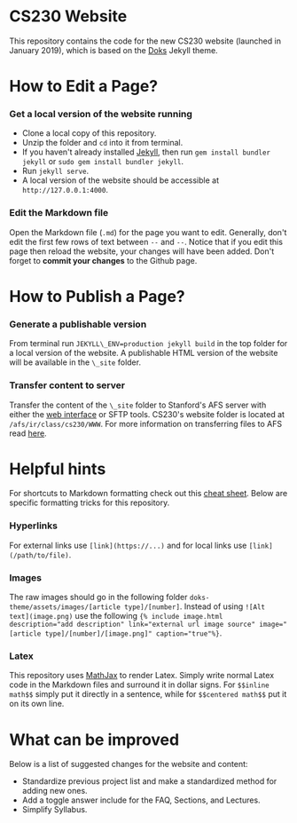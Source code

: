 # CS230 Website
This repository contains the code for the new CS230 website (launched in January 2019), which is based on the [Doks](https://doks.themejack.com/green/) Jekyll theme.

# How to Edit a Page?

### Get a local version of the website running

- Clone a local copy of this repository.
- Unzip the folder and `cd` into it from terminal.
- If you haven't already installed [Jekyll](https://jekyllrb.com/), then run `gem install bundler jekyll` or `sudo gem install bundler jekyll`.
- Run `jekyll serve`.
- A local version of the website should be accessible at `http://127.0.0.1:4000`.

### Edit the Markdown file

Open the Markdown file (`.md`) for the page you want to edit. Generally, don't edit the first few rows of text between `--` and `--`.  Notice that if you edit this page then reload the website, your changes will have been added. Don't forget to **commit your changes** to the Github page.


# How to Publish a Page?

### Generate a publishable version

From terminal run `JEKYLL\_ENV=production jekyll build` in the top folder for a local version of the website. A publishable HTML version of the website will be available in the `\_site` folder.

### Transfer content to server

Transfer the content of the `\_site` folder to Stanford's AFS server with either the [web interface](https://afs.stanford.edu/) or SFTP tools.  CS230's website folder is located at `/afs/ir/class/cs230/WWW`.  For more information on transferring files to AFS read [here](https://uit.stanford.edu/service/afs/file-transfer).


# Helpful hints

For shortcuts to Markdown formatting check out this [cheat sheet](https://github.com/adam-p/markdown-here/wiki/Markdown-Cheatsheet).  Below are specific formatting tricks for this repository.

### Hyperlinks
For external links use `[link](https://...)` and for local links use `[link](/path/to/file)`.

### Images
The raw images should go in the following folder `doks-theme/assets/images/[article type]/[number]`. Instead of using `![Alt text](image.png)` use the following `{% include image.html description="add description" link="external url image source" image="[article type]/[number]/[image.png]" caption="true"%}`.

### Latex
This repository uses [MathJax](https://www.mathjax.org/) to render Latex.  Simply write normal Latex code in the Markdown files and surround it in dollar signs.  For `$$inline math$$` simply put it directly in a sentence, while for `$$centered math$$` put it on its own line.

# What can be improved

Below is a list of suggested changes for the website and content:

- Standardize previous project list and make a standardized method for adding new ones.
- Add a toggle answer include for the FAQ, Sections, and Lectures.
- Simplify Syllabus.